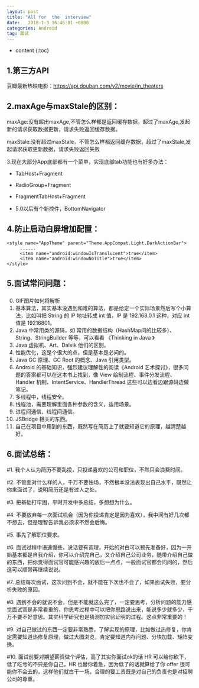 ```yaml
---
layout: post
title: "All for  the  interview"
date:   2018-1-3 16:46:01 +0800
categories: Android
tag: 面试
---
```


* content
{:toc}

1.第三方API
-----------
豆瓣最新热映电影：https://api.douban.com/v2/movie/in_theaters


2.maxAge与maxStale的区别：
-----------------------
maxAge:没有超出maxAge,不管怎么样都是返回缓存数据，超过了maxAge,发起新的请求获取数据更新，请求失败返回缓存数据。

maxStale:没有超过maxStale，不管怎么样都返回缓存数据，超过了maxStale,发起请求获取更新数据，请求失败返回失败

3.现在大部分App底部都有一个菜单，实现底部tab功能也有好多办法：

- TabHost+Fragment

- RadioGroup+Fragment

- FragmentTabHost+Fragment

- 5.0以后有个新控件，BottomNavigator


4.防止启动白屏增加配置：
--------------------
    <style name="AppTheme" parent="Theme.AppCompat.Light.DarkActionBar">
         ......
 	     <item name="android:windowIsTranslucent">true</item>
   		 <item name="android:windowNoTitle">true</item>
	</style>

5.面试常问问题：
-----------
###   
  0. GIF图片如何将解析
  1. 基本算法，其实基本没遇到和难的算法，都是给定一个实际场景然后写个小算法，比如叫把 String 的 IP 地址转成 int 值，IP 是 192.168.0.1 这种，对应 int 值是 19216801。
  2. Java 中常用类的源码，如 常用的数据结构（HashMap问的比较多）、String、StringBuilder
等等，可以看看 《Thinking in Java 》
  3. Java 虚拟机、Art、Dalvik 他们的区别。
  4. 性能优化，这是个很大的点，但是基本是必问的。
  5. Java GC 原理、GC Root 的概念、Java 引用类型。
  6. Android 的基础知识，强烈建议理解性的阅读《Android 艺术探讨》，很多问题的答案都可以在这本书上找到，像 View 绘制流程、事件分发流程、Handler 机制、IntentService、HandlerThread 这些可以边看边跟源码边做笔记。
  7. 多线程中，线程安全。
  8. 线程池，需要理解里面各种参数的含义，适用场景。
  9. 进程间通信、线程间通信。
  10. JSBridge 相关的东西。
  11. 自己在项目中用到的东西，既然写在简历上了就要知道它的原理，越清楚越好。 
###



 6.面试总结：
------------

  #1. 我个人认为简历不要乱投，只投递喜欢的公司和职位，不然只会浪费时间。

  #2. 不管面对什么样的人，千万不要怯场，不然根本没法表现出自己水平，既然让你来面试了，说明简历还是有过人之处。

  #3. 把基础打牢固，平时开发中多总结，多想想为什么。

  #4. 不要放弃每一次面试机会（因为你投递肯定是因为喜欢），我中间有好几次都不想去，但是理智告诉我必须求不然会后悔。

  #5. 事先了解职位要求。

  #6. 面试过程中语速慢些，说话要有调理，开始的对白可以预先准备好，因为一开始基本都是自我介绍，你可以介绍完自己，又介绍自己公司业务，随带介绍自己做的东西，把你觉得面试官可能感兴趣的放后一点点，一般面试官都会问问的，然后这可以顺带再继续说说。

  #7. 总结每次面试，这次问到不会，就不能在下次也不会了，如果面试失败，要分析失败的原因。

  #8. 遇到不会的就说不会，但是不能就这么完了，一定要思考，分析问题的能力感觉面试官是非常看重的，你思考过程中可以把你思路说出来，能说多少就多少，千万不要不好意思。其实科学研究也是猜测加实验证明的过程。这点非常重要的！

  #9. 对自己做过的东西一定要非常熟悉，了解实现的原理，比如做过热修复，你肯定需要知道热修复原理，做过大图浏览，肯定要知道内存问题、分块加载、矩阵变换。

  #10. 面试前要对期望薪资做个评估，高了其实你面试ok的话 HR 可以给你砍下，低了吃亏的不只是你自己，HR 也替你着急，因为低了的话就算给了你 offer 很可能你不会去的，这样他们就白干一场。合理的要工资既是对自己的负责也是对招聘公司的尊重。 

